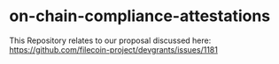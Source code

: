 # on-chain-compliance-attestations

This Repository relates to our proposal discussed here: https://github.com/filecoin-project/devgrants/issues/1181

